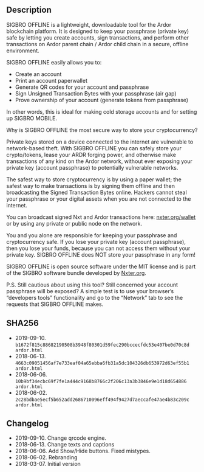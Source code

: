 ## Description                                                                                                                                                          

SIGBRO OFFLINE is a lightweight, downloadable tool for the Ardor blockchain platform. It is designed to keep your passphrase (private key) safe by letting you create accounts, sign transactions, and perform other transactions on Ardor parent chain / Ardor child chain in a secure, offline environment.

SIGBRO OFFLINE easily allows you to:
 - Create an account
 - Print an account paperwallet
 - Generate QR codes for your account and passphrase
 - Sign Unsigned Transaction Bytes with your passphrase (air gap)
 - Prove ownership of your account (generate tokens from passphrase)

In other words, this is ideal for making cold storage accounts and for setting up SIGBRO MOBILE.

Why is SIGBRO OFFLINE the most secure way to store your cryptocurrency?

Private keys stored on a device connected to the internet are vulnerable to network-based theft. With SIGBRO OFFLINE you can safely store your crypto/tokens, lease your ARDR forging power, and otherwise make transactions of any kind on the Ardor network, without ever exposing your private key (account passphrase) to potentially vulnerable networks.

The safest way to store cryptocurrency is by using a paper wallet; the safest way to make transactions is by signing them offline and then broadcasting the Signed Transaction Bytes online. Hackers cannot steal your passphrase or your digital assets when you are not connected to the internet.

You can broadcast signed Nxt and Ardor transactions here: [nxter.org/wallet](https://nxter.org/wallet) or by using any private or public node on the network.

You and you alone are responsible for keeping your passphrase and cryptocurrency safe. If you lose your private key (account passphrase), then you lose your funds, because you can not access them without your private key. SIGBRO OFFLINE does NOT store your passphrase in any form!

SIGBRO OFFLINE is open source software under the MIT license and is part of the SIGBRO software bundle developed by [Nxter.org](https://www.nxter.org).

P.S. Still cautious about using this tool? Still concerned your account passphrase will be exposed? A simple test is to use your browser’s “developers tools” functionality and go to the “Network” tab to see the requests that SIGBRO OFFLINE makes.

## SHA256                                                                                                                                                              
 - 2019-09-10. `b1672f815c88682190508b3948f80301d59fec290bccecfdc53e407be0d70c8d  ardor.html`
 - 2018-06-13. `4663c09051456af7e733eaf04a65ebba6fb31a5dc104326db653972d63ef55b1  ardor.html`
 - 2018-06-06. `10b9bf34ecbc69f7fe1a444c9168b8766c2f206c13a3b3846e9e1d18d654886  ardor.html`
 - 2018-06-02. `2c28bdbae5ecf5b652add2686710096eff494f9427d7aeccafe47ae4b83c209c  ardor.html`                                                                                          
## Changelog                                                                                                                                                          
 - 2019-09-10. Change qrcode engine.
 - 2018-06-13. Change texts and captions
 - 2018-06-06. Add Show/Hide buttons. Fixed mistypes.
 - 2018-06-02. Rebranding  
 - 2018-03-07. Initial version
